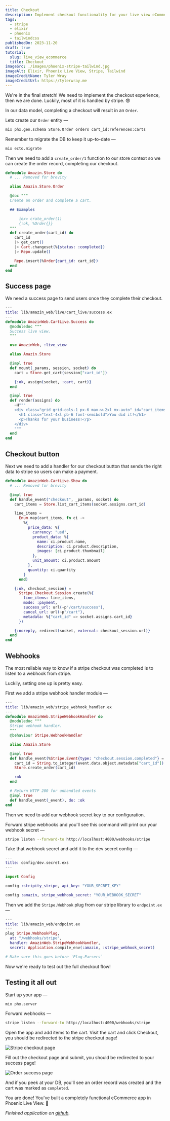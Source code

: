 ```yaml
---
title: Checkout
description: Implement checkout functionality for your live view eCommerce app with stripe.
tags:
  - stripe
  - elixir
  - phoenix
  - tailwindcss
publishedOn: 2023-11-20
draft: true
tutorial:
  slug: live_view_ecommerce
  title: Checkout
imageSrc: ./images/phoenix-stripe-tailwind.jpg
imageAlt: Elixir, Phoenix Live View, Stripe, Tailwind
imageCreditName: Tyler Wray
imageCreditUrl: https://tylerwray.me
---
```


We're in the final stretch! We need to implement the checkout experience, then
we are done. Luckily, most of it is handled by stripe. 😎

In our data model, completing a checkout will result in an `Order`.

Lets create our `Order` entity —

```bash
mix phx.gen.schema Store.Order orders cart_id:references:carts
```

Remember to migrate the DB to keep it up-to-date —

```bash
mix ecto.migrate
```

Then we need to add a `create_order/1` function to our store context so we can create the order record, completing our checkout.

```elixir
defmodule Amazin.Store do
  # ... Removed for brevity

  alias Amazin.Store.Order

  @doc """
  Create an order and complete a cart.

  ## Examples

      iex> crate_order(1)
      {:ok, %Order{}}
  """
  def create_order(cart_id) do
    cart_id
    |> get_cart()
    |> Cart.changeset(%{status: :completed})
    |> Repo.update()

    Repo.insert(%Order{cart_id: cart_id})
  end
end
```

## Success page

We need a success page to send users once they complete their checkout.

```elixir
---
title: lib/amazin_web/live/cart_live/success.ex
---
defmodule AmazinWeb.CartLive.Success do
  @moduledoc """
  Success live view.
  """

  use AmazinWeb, :live_view

  alias Amazin.Store

  @impl true
  def mount(_params, session, socket) do
    cart = Store.get_cart(session["cart_id"])

    {:ok, assign(socket, :cart, cart)}
  end

  @impl true
  def render(assigns) do
    ~H"""
    <div class="grid grid-cols-1 px-6 max-w-2xl mx-auto" id="cart_items" phx-update="stream">
      <h1 class="text-4xl pb-6 font-semibold">You did it!</h1>
      <p>Thanks for your business!</p>
    </div>
    """
  end
end
```

## Checkout button

Next we need to add a handler for our checkout button that sends the right data to stripe so users can make a payment.

```elixir
defmodule AmazinWeb.CartLive.Show do
  # ... Removed for brevity

  @impl true
  def handle_event("checkout", _params, socket) do
    cart_items = Store.list_cart_items(socket.assigns.cart_id)

    line_items =
      Enum.map(cart_items, fn ci ->
        %{
          price_data: %{
            currency: "usd",
            product_data: %{
              name: ci.product.name,
              description: ci.product.description,
              images: [ci.product.thumbnail]
            },
            unit_amount: ci.product.amount
          },
          quantity: ci.quantity
        }
      end)

    {:ok, checkout_session} =
      Stripe.Checkout.Session.create(%{
        line_items: line_items,
        mode: :payment,
        success_url: url(~p"/cart/success"),
        cancel_url: url(~p"/cart"),
        metadata: %{"cart_id" => socket.assigns.cart_id}
      })

    {:noreply, redirect(socket, external: checkout_session.url)}
  end
end
```

## Webhooks

The most reliable way to know if a stripe checkout was completed is to listen to a webhook from stripe.

Luckily, setting one up is pretty easy.

First we add a stripe webhook handler module —

```elixir
---
title: lib/amazin_web/stripe_webhook_handler.ex
---
defmodule AmazinWeb.StripeWebhookHandler do
  @moduledoc """
  Stripe webhook handler.
  """
  @behaviour Stripe.WebhookHandler

  alias Amazin.Store

  @impl true
  def handle_event(%Stripe.Event{type: "checkout.session.completed"} = event) do
    cart_id = String.to_integer(event.data.object.metadata["cart_id"])
    Store.create_order(cart_id)

    :ok
  end

  # Return HTTP 200 for unhandled events
  @impl true
  def handle_event(_event), do: :ok
end
```

Then we need to add our webhook secret key to our configuration.

Forward stripe webhooks and you'll see this command will print our your webhook secret —

```bash
stripe listen --forward-to http://localhost:4000/webhooks/stripe
```

Take that webhook secret and add it to the dev secret config —

```elixir
---
title: config/dev.secret.exs
---

import Config

config :stripity_stripe, api_key: "YOUR_SECRET_KEY"

config :amazin, stripe_webhook_secret: "YOUR_WEBHOOK_SECRET"
```

Then we add the `Stripe.Webhook` plug from our stripe library to `endpoint.ex` —

```elixir
---
title: lib/amazin_web/endpoint.ex
---
plug Stripe.WebhookPlug,
  at: "/webhooks/stripe",
  handler: AmazinWeb.StripeWebhookHandler,
  secret: Application.compile_env(:amazin, :stripe_webhook_secret)

# Make sure this goes before `Plug.Parsers`
```

Now we're ready to test out the full checkout flow!

## Testing it all out

Start up your app —

```bash
mix phx.server
```

Forward webhooks —

```bash
stripe listen --forward-to http://localhost:4000/webhooks/stripe
```

Open the app and add items to the cart. Visit the cart and click Checkout, you should be redirected to the stripe checkout page!

![Stripe checkout page](./images/stripe-checkout.png)

Fill out the checkout page and submit, you should be redirected to your success page!

![Order success page](./images/success.png)

And if you peek at your DB, you'll see an order record was created and the cart was marked as `completed`.

You are done! You've built a completely functional eCommerce app in Phoenix Live View. 👏

_Finished application on [github](https://github.com/tylerwray/amazin)._
